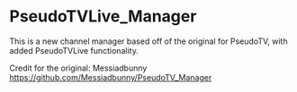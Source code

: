 PseudoTVLive_Manager
====================
This is a new channel manager based off of the original for PseudoTV, with added PseudoTVLive functionality.

Credit for the original:
Messiadbunny
https://github.com/Messiadbunny/PseudoTV_Manager
